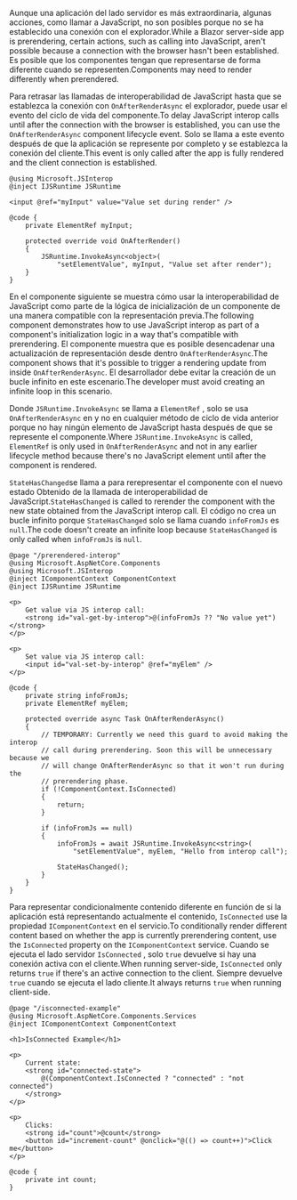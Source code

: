 <span data-ttu-id="f9ffb-101">Aunque una aplicación del lado servidor es más extraordinaria, algunas acciones, como llamar a JavaScript, no son posibles porque no se ha establecido una conexión con el explorador.</span><span class="sxs-lookup"><span data-stu-id="f9ffb-101">While a Blazor server-side app is prerendering, certain actions, such as calling into JavaScript, aren't possible because a connection with the browser hasn't been established.</span></span> <span data-ttu-id="f9ffb-102">Es posible que los componentes tengan que representarse de forma diferente cuando se representen.</span><span class="sxs-lookup"><span data-stu-id="f9ffb-102">Components may need to render differently when prerendered.</span></span>

<span data-ttu-id="f9ffb-103">Para retrasar las llamadas de interoperabilidad de JavaScript hasta que se establezca la conexión con `OnAfterRenderAsync` el explorador, puede usar el evento del ciclo de vida del componente.</span><span class="sxs-lookup"><span data-stu-id="f9ffb-103">To delay JavaScript interop calls until after the connection with the browser is established, you can use the `OnAfterRenderAsync` component lifecycle event.</span></span> <span data-ttu-id="f9ffb-104">Solo se llama a este evento después de que la aplicación se represente por completo y se establezca la conexión del cliente.</span><span class="sxs-lookup"><span data-stu-id="f9ffb-104">This event is only called after the app is fully rendered and the client connection is established.</span></span>

```cshtml
@using Microsoft.JSInterop
@inject IJSRuntime JSRuntime

<input @ref="myInput" value="Value set during render" />

@code {
    private ElementRef myInput;

    protected override void OnAfterRender()
    {
        JSRuntime.InvokeAsync<object>(
            "setElementValue", myInput, "Value set after render");
    }
}
```

<span data-ttu-id="f9ffb-105">En el componente siguiente se muestra cómo usar la interoperabilidad de JavaScript como parte de la lógica de inicialización de un componente de una manera compatible con la representación previa.</span><span class="sxs-lookup"><span data-stu-id="f9ffb-105">The following component demonstrates how to use JavaScript interop as part of a component's initialization logic in a way that's compatible with prerendering.</span></span> <span data-ttu-id="f9ffb-106">El componente muestra que es posible desencadenar una actualización de representación desde dentro `OnAfterRenderAsync`.</span><span class="sxs-lookup"><span data-stu-id="f9ffb-106">The component shows that it's possible to trigger a rendering update from inside `OnAfterRenderAsync`.</span></span> <span data-ttu-id="f9ffb-107">El desarrollador debe evitar la creación de un bucle infinito en este escenario.</span><span class="sxs-lookup"><span data-stu-id="f9ffb-107">The developer must avoid creating an infinite loop in this scenario.</span></span>

<span data-ttu-id="f9ffb-108">Donde `JSRuntime.InvokeAsync` se llama a `ElementRef` , solo se usa `OnAfterRenderAsync` en y no en cualquier método de ciclo de vida anterior porque no hay ningún elemento de JavaScript hasta después de que se represente el componente.</span><span class="sxs-lookup"><span data-stu-id="f9ffb-108">Where `JSRuntime.InvokeAsync` is called, `ElementRef` is only used in `OnAfterRenderAsync` and not in any earlier lifecycle method because there's no JavaScript element until after the component is rendered.</span></span>

<span data-ttu-id="f9ffb-109">`StateHasChanged`se llama a para rerepresentar el componente con el nuevo estado Obtenido de la llamada de interoperabilidad de JavaScript.</span><span class="sxs-lookup"><span data-stu-id="f9ffb-109">`StateHasChanged` is called to rerender the component with the new state obtained from the JavaScript interop call.</span></span> <span data-ttu-id="f9ffb-110">El código no crea un bucle infinito porque `StateHasChanged` solo se llama cuando `infoFromJs` es `null`.</span><span class="sxs-lookup"><span data-stu-id="f9ffb-110">The code doesn't create an infinite loop because `StateHasChanged` is only called when `infoFromJs` is `null`.</span></span>

```cshtml
@page "/prerendered-interop"
@using Microsoft.AspNetCore.Components
@using Microsoft.JSInterop
@inject IComponentContext ComponentContext
@inject IJSRuntime JSRuntime

<p>
    Get value via JS interop call:
    <strong id="val-get-by-interop">@(infoFromJs ?? "No value yet")</strong>
</p>

<p>
    Set value via JS interop call:
    <input id="val-set-by-interop" @ref="myElem" />
</p>

@code {
    private string infoFromJs;
    private ElementRef myElem;

    protected override async Task OnAfterRenderAsync()
    {
        // TEMPORARY: Currently we need this guard to avoid making the interop
        // call during prerendering. Soon this will be unnecessary because we
        // will change OnAfterRenderAsync so that it won't run during the
        // prerendering phase.
        if (!ComponentContext.IsConnected)
        {
            return;
        }

        if (infoFromJs == null)
        {
            infoFromJs = await JSRuntime.InvokeAsync<string>(
                "setElementValue", myElem, "Hello from interop call");

            StateHasChanged();
        }
    }
}
```

<span data-ttu-id="f9ffb-111">Para representar condicionalmente contenido diferente en función de si la aplicación está representando actualmente el contenido, `IsConnected` use la propiedad `IComponentContext` en el servicio.</span><span class="sxs-lookup"><span data-stu-id="f9ffb-111">To conditionally render different content based on whether the app is currently prerendering content, use the `IsConnected` property on the `IComponentContext` service.</span></span> <span data-ttu-id="f9ffb-112">Cuando se ejecuta el lado servidor `IsConnected` , solo `true` devuelve si hay una conexión activa con el cliente.</span><span class="sxs-lookup"><span data-stu-id="f9ffb-112">When running server-side, `IsConnected` only returns `true` if there's an active connection to the client.</span></span> <span data-ttu-id="f9ffb-113">Siempre devuelve `true` cuando se ejecuta el lado cliente.</span><span class="sxs-lookup"><span data-stu-id="f9ffb-113">It always returns `true` when running client-side.</span></span>

```cshtml
@page "/isconnected-example"
@using Microsoft.AspNetCore.Components.Services
@inject IComponentContext ComponentContext

<h1>IsConnected Example</h1>

<p>
    Current state:
    <strong id="connected-state">
        @(ComponentContext.IsConnected ? "connected" : "not connected")
    </strong>
</p>

<p>
    Clicks:
    <strong id="count">@count</strong>
    <button id="increment-count" @onclick="@(() => count++)">Click me</button>
</p>

@code {
    private int count;
}
```
